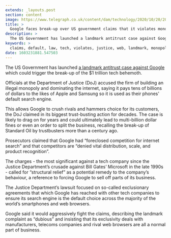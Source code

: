 ```yaml
--- 
extends: _layouts.post 
section: content 
image: https://www.telegraph.co.uk/content/dam/technology/2020/10/20/2010_GOOGLE_LEAD-01_trans_NvBQzQNjv4BqqVzuuqpFlyLIwiB6NTmJwfp-Lnwb_Dq3Fonfr3-DT2I.jpg?impolicy=logo-overlay 
title: > 
  Google faces break-up over US government claims that it violates monopoly law 
description: > 
  The US Government has launched a landmark antitrust case against Google which could trigger the break-up of the $1 trillion tech behemoth.This allows Google to crush rivals and hammers choice for its customers, the DoJ claimed in its biggest trust-busting action for decades.Prosecutors claimed that Google had “foreclosed competition for internet search” and that competitors are “denied vital distribution, scale, and product recognition”.The Justice Department’s lawsuit focused on so-called exclusionary agreements that which Google has reached with other tech companies to ensure its search engine is the default choice across the majority of the world’s smartphones and web browsers.Google said it would aggressively fight the claims, describing the landmark complaint as “dubious” and insisting that its exclusivity deals with manufacturers, telecoms companies and rival web browsers are all a normal part of business. 
keywords: > 
  claims, default, law, tech, violates, justice, web, landmark, monopoly, search, google, internet, departments, breakup, doj, faces 
date: 1603231881.547503 
--- 
```

<div><p>The US Government has launched <a href="https://www.telegraph.co.uk/technology/2019/07/23/us-launches-investigation-breaking-big-tech/">a landmark antitrust case against Google</a> which could trigger the break-up of the $1 trillion tech behemoth.</p>
<p>Officials at the Department of Justice (DoJ) accused the firm of building an illegal monopoly and dominating the internet, saying it pays tens of billions of dollars to the likes of Apple and Samsung so it is used as their phones' default search engine.</p>
<p>This allows Google to crush rivals and hammers choice for its customers, the DoJ claimed in its biggest trust-busting action for decades. The case is likely to drag on for years and could ultimately lead to multi-billion dollar fines or even an order to split the business, recalling the break-up of Standard Oil by trustbusters more than a century ago.</p>
<p>Prosecutors claimed that Google had &#8220;foreclosed competition for internet search&#8221; and that competitors are &#8220;denied vital distribution, scale, and product recognition&#8221;.&#160;</p>
<p>The charges - the most significant against a tech company since the Justice Department&#8217;s crusade against Bill Gates&#8217; Microsoft in the late 1990s - called for &#8220;structural relief&#8221; as a potential remedy to the company&#8217;s behaviour, a reference to forcing Google to sell off parts of its business.</p>
<p>The Justice Department&#8217;s lawsuit focused on so-called exclusionary agreements that which Google has reached with other tech companies to ensure its search engine is the default choice across the majority of the world&#8217;s smartphones and web browsers.</p>
<p>Google said it would aggressively fight the claims, describing the landmark complaint as &#8220;dubious&#8221; and insisting that its exclusivity deals with manufacturers, telecoms companies and rival web browsers are all a normal part of business.&#160;</p>
</div>